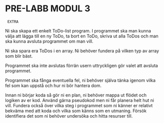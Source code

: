 # PRE-LABB MODUL 3
     EXTRA

Ni ska skapa ett enkelt ToDo-list program. I programmet ska man kunna
välja att lägga till en ny ToDo, ta bort en ToDo, skriva ut alla ToDos och
man ska kunna avsluta programmet om man vill.

Ni ska spara era ToDos i en array. Ni behöver fundera på vilken typ av
array som blir bäst.

Programmet ska inte avslutas förrän usern uttryckligen gör valet att
avsluta programmet.

Programmet ska fånga eventuella fel, ni behöver själva tänka igenom
vilka fel som kan uppstå och hur ni bör hantera dom.

Innan ni börjar koda så gör ni en plan, ni behöver mappa ut flödet och
logiken av er kod. Använd gärna pseudokod men ni får planera helt hut
ni vill. Fundera också över vilka steg i programmet som ni känner er
relativt bekväma med att koda och vilka som känns som en utmaning.
Försök identifiera det som ni behöver undersöka och hitta resurser till.
